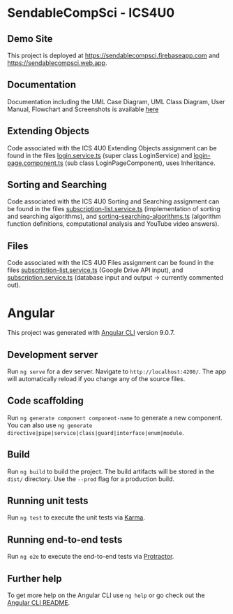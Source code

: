 # SendableCompSci - ICS4U0

## Demo Site
This project is deployed at https://sendablecompsci.firebaseapp.com and https://sendablecompsci.web.app.

## Documentation
Documentation including the UML Case Diagram, UML Class Diagram, User Manual, Flowchart and Screenshots is available [here](./docs)

## Extending Objects
Code associated with the ICS 4U0 Extending Objects assignment can be found in the files [login.service.ts](./src/app/services/login.service.ts/) (super class LoginService) and [login-page.component.ts](./src/app/login-page/login-page.component.ts) (sub class LoginPageComponent), uses Inheritance.

## Sorting and Searching
Code associated with the ICS 4U0 Sorting and Searching assignment can be found in the files [subscription-list.service.ts](./src/app/services/subscription-list.service.ts/) (implementation of sorting and searching algorithms), and [sorting-searching-algorithms.ts](./src/app/services/prototypes/sorting-searching-algorithms.ts/) (algorithm function definitions, computational analysis and YouTube video answers).

## Files
Code associated with the ICS 4U0 Files assignment can be found in the files [subscription-list.service.ts](./src/app/services/subscription-list.service.ts/) (Google Drive API input), and [subscription.service.ts](./src/app/services/subscription.service.ts/) (database input and output -> currently commented out).


# Angular
This project was generated with [Angular CLI](https://github.com/angular/angular-cli) version 9.0.7.

## Development server

Run `ng serve` for a dev server. Navigate to `http://localhost:4200/`. The app will automatically reload if you change any of the source files.

## Code scaffolding

Run `ng generate component component-name` to generate a new component. You can also use `ng generate directive|pipe|service|class|guard|interface|enum|module`.

## Build

Run `ng build` to build the project. The build artifacts will be stored in the `dist/` directory. Use the `--prod` flag for a production build.

## Running unit tests

Run `ng test` to execute the unit tests via [Karma](https://karma-runner.github.io).

## Running end-to-end tests

Run `ng e2e` to execute the end-to-end tests via [Protractor](http://www.protractortest.org/).

## Further help

To get more help on the Angular CLI use `ng help` or go check out the [Angular CLI README](https://github.com/angular/angular-cli/blob/master/README.md).

